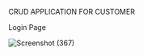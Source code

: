 CRUD APPLICATION FOR CUSTOMER

Login Page

![Screenshot (367)](https://github.com/SohailTShaikh/Sunbase-Assignment-Customer-Application/assets/121499837/a1f2abda-8dc5-4c9c-8e2d-d9b0747f84d3)
